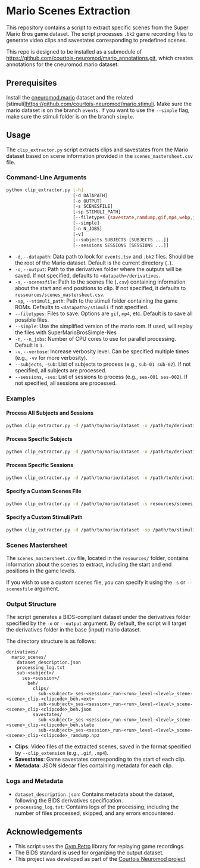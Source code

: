 # Mario Scenes Extraction

This repository contains a script to extract specific scenes from the Super Mario Bros game dataset. The script processes `.bk2` game recording files to generate video clips and savestates corresponding to predefined scenes.

This repo is designed to be installed as a submodule of https://github.com/courtois-neuromod/mario_annotations.git, which creates annotations for the cneuromod.mario dataset.

## Prerequisites
Install the [cneuromod.mario](https://github.com/courtois-neuromod/mario) dataset and the related [stimuli]https://github.com/courtois-neuromod/mario.stimuli. 
Make sure the mario dataset is on the branch `events`. If you want to use the `--simple` flag, make sure the stimuli folder is on the branch `simple`.

## Usage

The `clip_extractor.py` script extracts clips and savestates from the Mario dataset based on scene information provided in the `scenes_mastersheet.csv` file.

### Command-Line Arguments

```bash
python clip_extractor.py [-h] 
                         [-d DATAPATH]
                         [-o OUTPUT]
                         [-s SCENESFILE]
                         [-sp STIMULI_PATH]
                         [--filetypes {savestate,ramdump,gif,mp4,webp,json} ...]
                         [--simple]
                         [-n N_JOBS]
                         [-v]
                         [--subjects SUBJECTS [SUBJECTS ...]]
                         [--sessions SESSIONS [SESSIONS ...]]
```

- `-d`, `--datapath`: Data path to look for `events.tsv` and `.bk2` files. Should be the root of the Mario dataset. Default is the current directory (`.`).
- `-o`, `--output`: Path to the derivatives folder where the outputs will be saved. If not specified, defaults to `<datapath>/derivatives`.
- `-s`, `--scenesfile`: Path to the scenes file (`.csv`) containing information about the start and end positions to clip. If not specified, it defaults to `ressources/scenes_mastersheet.csv`.
- `-sp`, `--stimuli_path`: Path to the stimuli folder containing the game ROMs. Defaults to `<datapath>/stimuli` if not specified.
- `--filetypes`: Files to save. Options are `gif`, `mp4`, etc. Default is to save all possible files.
- `--simple`: Use the simplified version of the mario rom. If used, will replay the files with SuperMarioBrosSimple-Nes
- `-n`, `--n_jobs`: Number of CPU cores to use for parallel processing. Default is `1`.
- `-v`, `--verbose`: Increase verbosity level. Can be specified multiple times (e.g., `-vv` for more verbosity).
- `--subjects`, `-sub`: List of subjects to process (e.g., `sub-01 sub-02`). If not specified, all subjects are processed.
- `--sessions`, `-ses`: List of sessions to process (e.g., `ses-001 ses-002`). If not specified, all sessions are processed.

### Examples

#### Process All Subjects and Sessions

```bash
python clip_extractor.py -d /path/to/mario/dataset -o /path/to/derivatives -n 4 -vv
```

#### Process Specific Subjects

```bash
python clip_extractor.py -d /path/to/mario/dataset -o /path/to/derivatives -n 4 -vv --subjects sub-01 sub-02
```

#### Process Specific Sessions

```bash
python clip_extractor.py -d /path/to/mario/dataset -o /path/to/derivatives -n 4 -vv --sessions ses-001 ses-002
```

#### Specify a Custom Scenes File

```bash
python clip_extractor.py -d /path/to/mario/dataset -s resources/scenes_mastersheet.csv -o /path/to/derivatives -n 4 -vv
```

#### Specify a Custom Stimuli Path

```bash
python clip_extractor.py -d /path/to/mario/dataset -sp /path/to/stimuli -o /path/to/derivatives -n 4 -vv
```

### Scenes Mastersheet

The `scenes_mastersheet.csv` file, located in the `resources/` folder, contains information about the scenes to extract, including the start and end positions in the game levels.

If you wish to use a custom scenes file, you can specify it using the `-s` or `--scenesfile` argument.

### Output Structure

The script generates a BIDS-compliant dataset under the derivatives folder specified by the `-o` or `--output` argument.
By default, the script will target the derivatives folder in the base (input) mario dataset.

The directory structure is as follows:

```
derivatives/
  mario_scenes/
    dataset_description.json
    processing_log.txt
    sub-<subject>/
      ses-<session>/
        beh/
          clips/
            sub-<subject>_ses-<session>_run-<run>_level-<level>_scene-<scene>_clip-<clipcode>_beh.<ext>
            sub-<subject>_ses-<session>_run-<run>_level-<level>_scene-<scene>_clip-<clipcode>_beh.json
          savestates/
            sub-<subject>_ses-<session>_run-<run>_level-<level>_scene-<scene>_clip-<clipcode>_beh.state
            sub-<subject>_ses-<session>_run-<run>_level-<level>_scene-<scene>_clip-<clipcode>_ramdump.npz

```

- **Clips**: Video files of the extracted scenes, saved in the format specified by `--clip_extension` (e.g., `.gif`, `.mp4`).
- **Savestates**: Game savestates corresponding to the start of each clip.
- **Metadata**: JSON sidecar files containing metadata for each clip.

### Logs and Metadata

- `dataset_description.json`: Contains metadata about the dataset, following the BIDS derivatives specification.
- `processing_log.txt`: Contains logs of the processing, including the number of files processed, skipped, and any errors encountered.


## Acknowledgements

- This script uses the [Gym Retro](https://github.com/openai/retro) library for replaying game recordings.
- The BIDS standard is used for organizing the output dataset.
- This project was developed as part of the [Courtois Neuromod project](https://www.cneuromod.ca/)